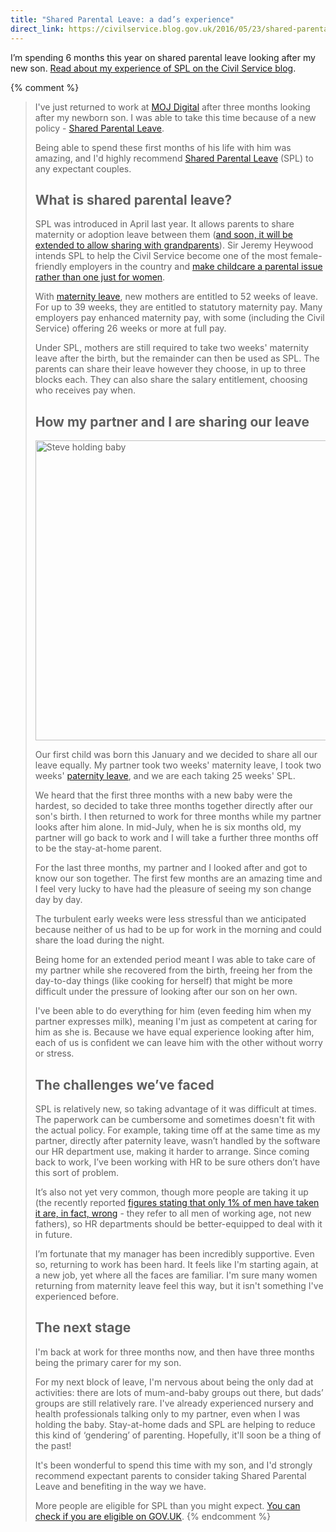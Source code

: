 ```yaml
---
title: "Shared Parental Leave: a dad’s experience"
direct_link: https://civilservice.blog.gov.uk/2016/05/23/shared-parental-leave-a-dads-experience/
---
```


I’m spending 6 months this year on shared parental leave looking after
my new son. [Read about my experience of SPL on the Civil Service
blog](https://civilservice.blog.gov.uk/2016/05/23/shared-parental-leave-a-dads-experience/).

{% comment %}
> I've just returned to work at [MOJ
> Digital](https://mojdigital.blog.gov.uk/) after three months looking
> after my newborn son. I was able to take this time because of a new
> policy - [Shared Parental
> Leave](https://www.gov.uk/shared-parental-leave-and-pay).
>
> Being able to spend these first months of his life with him was
> amazing, and I'd highly recommend [Shared Parental
> Leave](https://civilservice.blog.gov.uk/2015/04/07/shared-parental-leave-more-options-for-parents/)
> (SPL) to any expectant couples.
>
> ## What is shared parental leave?
>
> SPL was introduced in April last year. It allows parents to share
> maternity or adoption leave between them ([and soon, it will be
> extended to allow sharing with
> grandparents](https://www.gov.uk/government/news/chancellor-announces-major-new-extension-of-shared-parental-leave-and-pay-to-working-grandparents)). Sir Jeremy Heywood intends SPL to help the Civil Service become
> one of the most female-friendly employers in the country and [make
> childcare a parental issue rather than one just for
> women](https://civilservice.blog.gov.uk/2015/04/07/shared-parental-leave-more-options-for-parents/).
>
> With [maternity leave](https://www.gov.uk/maternity-pay-leave), new
> mothers are entitled to 52 weeks of leave. For up to 39 weeks, they are
> entitled to statutory maternity pay. Many employers pay enhanced
> maternity pay, with some (including the Civil Service) offering 26
> weeks or more at full pay.
>
> Under SPL, mothers are still required to take two weeks' maternity
> leave after the birth, but the remainder can then be used as SPL. The
> parents can share their leave however they choose, in up to three
> blocks each. They can also share the salary entitlement, choosing who
> receives pay when.
>
> ## How my partner and I are sharing our leave
>
> <img
>   src="https://civilservice.blog.gov.uk/wp-content/uploads/sites/86/2016/05/Steve-Marshall-and-son.jpg" alt="Steve holding baby"
>   width="720" height="480"
>   srcset="https://civilservice.blog.gov.uk/wp-content/uploads/sites/86/2016/05/Steve-Marshall-and-son.jpg 960w,
>           https://civilservice.blog.gov.uk/wp-content/uploads/sites/86/2016/05/Steve-Marshall-and-son-300x200.jpg 300w,
>           https://civilservice.blog.gov.uk/wp-content/uploads/sites/86/2016/05/Steve-Marshall-and-son-768x512.jpg 768w"
>   sizes="(max-width: 720px) 100vw, 720px">
>
> Our first child was born this January and we decided to share all our
> leave equally. My partner took two weeks' maternity leave, I took two
> weeks' [paternity leave](https://www.gov.uk/paternity-pay-leave), and
> we are each taking 25 weeks' SPL.
>
> We heard that the first three months with a new baby were the hardest,
> so decided to take three months together directly after our son's
> birth. I then returned to work for three months while my partner looks
> after him alone. In mid-July, when he is six months old, my partner
> will go back to work and I will take a further three months off to be
> the stay-at-home parent.
>
> For the last three months, my partner and I looked after and got to
> know our son together. The first few months are an amazing time and I
> feel very lucky to have had the pleasure of seeing my son change day by
> day.
>
> The turbulent early weeks were less stressful than we anticipated
> because neither of us had to be up for work in the morning and could
> share the load during the night.
>
> Being home for an extended period meant I was able to take care of my
> partner while she recovered from the birth, freeing her from the
> day-to-day things (like cooking for herself) that might be more
> difficult under the pressure of looking after our son on her own.
>
> I've been able to do everything for him (even feeding him when my
> partner expresses milk), meaning I'm just as competent at caring for
> him as she is. Because we have equal experience looking after him, each
> of us is confident we can leave him with the other without worry or
> stress.
>
> ## The challenges we’ve faced
>
> SPL is relatively new, so taking advantage of it was difficult at
> times. The paperwork can be cumbersome and sometimes doesn't fit with
> the actual policy. For example, taking time off at the same time as my
> partner, directly after paternity leave, wasn’t handled by the software
> our HR department use, making it harder to arrange. Since coming back
> to work, I’ve been working with HR to be sure others don’t have this
> sort of problem.
>
> It’s also not yet very common, though more people are taking it up (the
> recently reported [figures stating that only 1% of men have taken it
> are, in fact, wrong](http://www.bbc.co.uk/programmes/b075thgl) - they
> refer to all men of working age, not new fathers), so HR departments
> should be better-equipped to deal with it in future.
>
> I’m fortunate that my manager has been incredibly supportive. Even so,
> returning to work has been hard. It feels like I'm starting again, at a
> new job, yet where all the faces are familiar. I'm sure many women
> returning from maternity leave feel this way, but it isn't something
> I've experienced before.
>
> ## The next stage
>
> I'm back at work for three months now, and then have three months being
> the primary carer for my son.
>
> For my next block of leave, I'm nervous about being the only dad at
> activities: there are lots of mum-and-baby groups out there, but dads’
> groups are still relatively rare. I've already experienced nursery and
> health professionals talking only to my partner, even when I was
> holding the baby. Stay-at-home dads and SPL are helping to reduce this
> kind of ‘gendering’ of parenting. Hopefully, it'll soon be a thing of
> the past!
>
> It's been wonderful to spend this time with my son, and I'd strongly
> recommend expectant parents to consider taking Shared Parental Leave
> and benefiting in the way we have.
>
> More people are eligible for SPL than you might expect. [You can check
> if you are eligible on
> GOV.UK](https://www.gov.uk/shared-parental-leave-and-pay/eligibility).
{% endcomment %}
